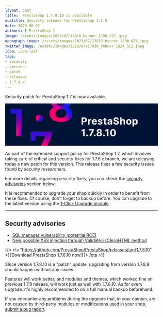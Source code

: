 ```yaml
---
layout: post
title:  PrestaShop 1.7.8.10 is available
subtitle: Security release for PrestaShop 1.7.8
date: 2023-08-07
authors: [ PrestaShop ]
image: /assets/images/2023/07/17810_banner_1200_627.jpeg
opengraph_image: /assets/images/2023/07/17810_banner_1200_627.jpeg
twitter_image: /assets/images/2023/07/17810_banner_1024_512.jpeg
icon: icon-leaf
tags:
- security
- version
- patch
- releases
- 1.7.8.x
---
```


Security patch for PrestaShop 1.7 is now available.

![1.7.8.10 is available!](/assets/images/2023/07/17810_banner_1534_424.jpeg)

As part of the extended support policy for PrestaShop 1.7, which involves taking care of critical and security fixes for 1.7.8.x branch, we are releasing today a new patch for this version. This release fixes a few security issues found by security researchers.

For more details regarding security fixes, you can check the [security advisories](#security-advisories) section below.

It is recommended to upgrade your shop quickly in order to benefit from these fixes. Of course, don’t forget to backup before. You can upgrade to the latest version using the [1-Click Upgrade module](https://github.com/PrestaShop/autoupgrade/releases/).

---

## Security advisories
- [SQL manager vulnerability (potential RCE)](https://github.com/PrestaShop/PrestaShop/security/advisories/GHSA-gf46-prm4-56pc)
- [New possible XSS injection through Validate::isCleanHTML method](https://github.com/PrestaShop/PrestaShop/security/advisories/GHSA-xw2r-f8xv-c8xp)

{{< cta "https://github.com/PrestaShop/PrestaShop/releases/tag/1.7.8.10" >}}Download PrestaShop 1.7.8.10 now!{{< /cta >}}

Since version 1.7.8.10 is a "patch" update, upgrading from version 1.7.8.9 should happen without any issues.

Features will work better, and modules and themes, which worked fine on previous 1.7.8 release, will work just as well with 1.7.8.10. As for every upgrade, it's highly recommended to do a full manual backup beforehand.

If you encounter any problems during the upgrade that, in your opinion, are not caused by third-party modules or modifications used in your shop, [submit a bug report](https://www.prestashop-project.org/get-involved/report-issues/).
